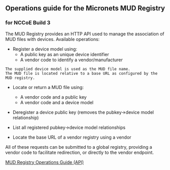 ## Operations guide for the Micronets MUD Registry
### for NCCoE Build 3

The MUD Registry provides an HTTP API used to manage the association of MUD files with devices. Available operations:

- Register a device model using:
  + A public key as an unique device identifier
  + A vendor code to identify a vendor/manufacturer

```
The supplied device model is used as the MUD file name.
The MUD file is located relative to a base URL as configured by the MUD registry.
```
- Locate or return a MUD file using:
  + A vendor code and a public key
  + A vendor code and a device model

- Deregister a device public key (removes the pubkey->device model relationship)
- List all registered pubkey->device model relationships
- Locate the base URL of a vendor registry using a vendor

All of these requests can be submitted to a global registry, providing a vendor code to facilitate redirection, or directly to the vendor endpoint.

[MUD Registry Operations Guide (API)](https://github.com/cablelabs/micronets-mud-registry/blob/nccoe-build-3/README.md#Operation)

